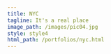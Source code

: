 ```yaml
---
title: NYC
tagline: It's a real place
image_path: /images/pic04.jpg
style: style4
html_path: /portfolios/nyc.html
---
```

